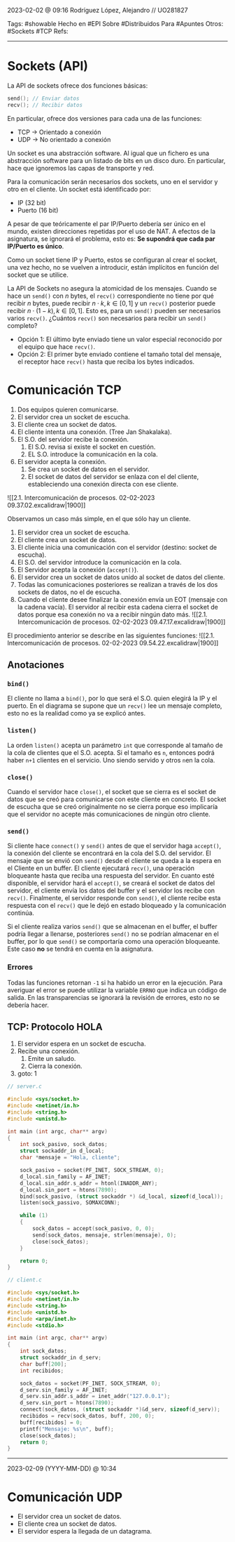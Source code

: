 2023-02-02 @ 09:16
Rodríguez López, Alejandro // UO281827

Tags:
	#showable
	Hecho en #EPI
	Sobre #Distribuidos 
	Para #Apuntes 
	Otros: #Sockets #TCP
	Refs:
<hr>

# Sockets (API)
La API de sockets ofrece dos funciones básicas:
```C
send(); // Enviar datos
recv(); // Recibir datos
```
En particular, ofrece dos versiones para cada una de las funciones:
- TCP -> Orientado a conexión
- UDP -> No orientado a conexión

Un socket es una abstracción software. Al igual que un fichero es una abstracción software para un listado de bits en un disco duro. En particular, hace que ignoremos las capas de transporte y red.

Para la comunicación serán necesarios dos sockets, uno en el servidor y otro en el cliente.
Un socket está identificado por:
- IP (32 bit)
- Puerto (16 bit)

A pesar de que teóricamente el par IP/Puerto debería ser único en el mundo, existen direcciones repetidas por el uso de NAT. A efectos de la asignatura, se ignorará el problema, esto es: **Se supondrá que cada par IP/Puerto es único**.

Como un socket tiene IP y Puerto, estos se configuran al crear el socket, una vez hecho, no se vuelven a introducir, están implícitos en función del socket que se utilice.

La API de Sockets no asegura la atomicidad de los mensajes.
Cuando se hace un `send()` con $n$ bytes, el `recv()` correspondiente no tiene por qué recibir $n$ bytes, puede recibir $n \cdot k, k \in [0, 1]$ y un `recv()` posterior puede recibir $n \cdot (1 - k), k \in [0, 1]$. Esto es, para un `send()` pueden ser necesarios varios `recv()`.
¿Cuántos `recv()` son necesarios para recibir un `send()` completo?
- Opción 1: El último byte enviado tiene un valor especial reconocido por el equipo que hace `recv()`.
- Opción 2: El primer byte enviado contiene el tamaño total del mensaje, el receptor hace `recv()` hasta que reciba los bytes indicados.

# Comunicación TCP
1. Dos equipos quieren comunicarse.
2. El servidor crea un socket de escucha.
3. El cliente crea un socket de datos.
4. El cliente intenta una conexión. (Tree Jan Shakalaka).
5. El S.O. del servidor recibe la conexión.
	1. El S.O. revisa si existe el socket en cuestión.
	2. EL S.O. introduce la comunicación en la cola.
6. El servidor acepta la conexión.
	1. Se crea un socket de datos en el servidor.
	2. El socket de datos del servidor se enlaza con el del cliente, estableciendo una conexión directa con ese cliente.
 
![[2.1. Intercomunicación de procesos. 02-02-2023 09.37.02.excalidraw|1900]]


Observamos un caso más simple, en el que sólo hay un cliente.
1. El servidor crea un socket de escucha.
2. El cliente crea un socket de datos.
3. El cliente inicia una comunicación con el servidor (destino: socket de escucha).
4. El S.O. del servidor introduce la comunicación en la cola.
5. El Servidor acepta la conexión (`accept()`).
6. El servidor crea un socket de datos unido al socket de datos del cliente.
7. Todas las comunicaciones posteriores se realizan a través de los dos sockets de datos, no el de escucha.
8. Cuando el cliente desee finalizar la conexión envía un EOT (mensaje con la cadena vacía). El servidor al recibir esta cadena cierra el socket de datos porque esa conexión no va a recibir ningún dato más.
![[2.1. Intercomunicación de procesos. 02-02-2023 09.47.17.excalidraw|1900]]

El procedimiento anterior se describe en las siguientes funciones:
![[2.1. Intercomunicación de procesos. 02-02-2023 09.54.22.excalidraw|1900]]

## Anotaciones
### `bind()`
El cliente no llama a `bind()`, por lo que será el S.O. quien elegirá la IP y el puerto.
En el diagrama se supone que un `recv()` lee un mensaje completo, esto no es la realidad como ya se explicó antes. 

### `listen()`
La orden `listen()` acepta un parámetro `int` que corresponde al tamaño de la cola de clientes que el S.O. acepta. Si el tamaño es `n`, entonces podrá haber `n+1` clientes en el servicio. Uno siendo servido y otros `n`en la cola.

### `close()`
Cuando el servidor hace `close()`, el socket que se cierra es el socket de datos que se creó para comunicarse con este cliente en concreto. El socket de escucha que se creó originalmente no se cierra porque eso implicaría que el servidor no acepte más comunicaciones de ningún otro cliente.

### `send()`
Si cliente hace `connect()` y `send()` antes de que el servidor haga `accept()`, la conexión del cliente se encontrará en la cola del S.O. del servidor. El mensaje que se envió con `send()` desde el cliente se queda a la espera en el Cliente en un buffer. El cliente ejecutará `recv()`, una operación bloqueante hasta que reciba una respuesta del servidor.
En cuanto esté disponible, el servidor hará el `accept()`, se creará el socket de datos del servidor, el cliente envía los datos del buffer y el servidor los recibe con `recv()`. Finalmente, el servidor responde con `send()`, el cliente recibe esta respuesta con el `recv()` que le dejó en estado bloqueado y la comunicación continúa.

Si el cliente realiza varios `send()` que se almacenan en el buffer, el buffer podría llegar a llenarse, posteriores `send()` no se podrían almacenar en el buffer, por lo que `send()` se comportaría como una operación bloqueante. Este caso **no** se tendrá en cuenta en la asignatura.

### Errores
Todas las funciones retornan `-1` si ha habido un error en la ejecución. Para averiguar el error se puede utilizar la variable `ERRNO` que indica un código de salida.
En las transparencias se ignorará la revisión de errores, esto no se debería hacer.

## TCP: Protocolo HOLA
1. El servidor espera en un socket de escucha.
2. Recibe una conexión.
	1. Emite un saludo.
	2. Cierra la conexión.
3. goto: 1

```c
// server.c

#include <sys/socket.h>
#include <netinet/in.h>
#include <string.h>
#include <unistd.h>

int main (int argc, char** argv)
{
	int sock_pasivo, sock_datos;
	struct sockaddr_in d_local;
	char *mensaje = "Hola, cliente";

	sock_pasivo = socket(PF_INET, SOCK_STREAM, 0);
	d_local.sin_family = AF_INET;
	d_local.sin_addr.s_addr = htonl(INADDR_ANY);
	d_local.sin_port = htons(7890);
	bind(sock_pasivo, (struct sockaddr *) &d_local, sizeof(d_local));
	listen(sock_passivo, SOMAXCONN);

	while (1)
	{
		sock_datos = accept(sock_pasivo, 0, 0);
		send(sock_datos, mensaje, strlen(mensaje), 0);
		close(sock_datos);
	}

	return 0;
}
```

```c
// client.c

#include <sys/socket.h>
#include <netinet/in.h>
#include <string.h>
#include <unistd.h>
#include <arpa/inet.h>
#include <stdio.h>

int main (int argc, char** argv)
{
	int sock_datos;
	struct sockaddr_in d_serv;
	char buff[200];
	int recibidos;

	sock_datos = socket(PF_INET, SOCK_STREAM, 0);
	d_serv.sin_family = AF_INET;
	d_serv.sin_addr.s_addr = inet_addr("127.0.0.1");
	d_serv.sin_port = htons(7890);
	connect(sock_datos, (struct sockaddr *)&d_serv, sizeof(d_serv));
	recibidos = recv(sock_datos, buff, 200, 0);
	buff[recibidos] = 0;
	printf("Mensaje: %s\n", buff);
	close(sock_datos);
	return 0;	
}
```

<hr>

2023-02-09 (YYYY-MM-DD) @ 10:34

# Comunicación UDP
- El servidor crea un socket de datos.
- El cliente crea un socket de datos.
- El servidor espera la llegada de un datagrama.
